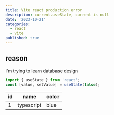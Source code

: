 ```yaml
---
title: Vite react production error  
description: current.useState, current is null
date: '2023-10-21'
categories:
  - react
  - vite
published: true
---
```


## reason

I'm trying to learn database design

```ts
import { useState } from 'react';
const [value, setValue] = useState(false);

```

| id  | name       | color |
| --- | ---------- | ----- |
| 1   | typescript | blue  |
